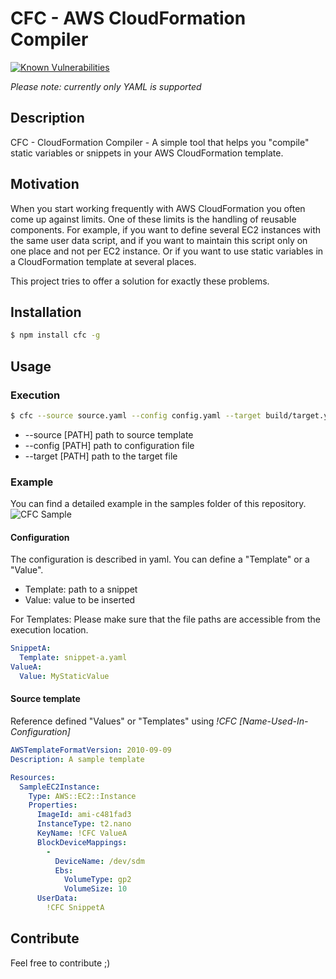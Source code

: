 # CFC - AWS CloudFormation Compiler
[![Known Vulnerabilities](https://snyk.io/test/github/LukasMusebrink/cfc/badge.svg)](https://snyk.io/test/github/LukasMusebrink/cfc)

*Please note: currently only YAML is supported*
## Description
CFC - CloudFormation Compiler - A simple tool that helps you "compile" static variables or snippets in your AWS CloudFormation template.

## Motivation
When you start working frequently with AWS CloudFormation you often come up against limits. One of these limits is the handling of reusable components.  For example, if you want to define several EC2 instances with the same user data script, and if you want to maintain this script only on one place and not per EC2 instance. Or if you want to use static variables in a CloudFormation template at several places.

This project tries to offer a solution for exactly these problems.


## Installation
```sh
$ npm install cfc -g
```

## Usage
### Execution
```sh
$ cfc --source source.yaml --config config.yaml --target build/target.yaml
```
- --source [PATH] path to source template
- --config [PATH] path to configuration file
- --target [PATH] path to the target file

### Example
You can find a detailed example in the samples folder of this repository.
![CFC Sample](https://itonaut.com/wp-content/uploads/2018/04/cfc_sample_1.0.0.gif)

#### Configuration
The configuration is described in yaml. You can define a "Template" or a "Value".

- Template: path to a snippet
- Value: value to be inserted

For Templates: Please make sure that the file paths are accessible from the execution location.

```yaml
SnippetA:
  Template: snippet-a.yaml
ValueA:
  Value: MyStaticValue
```

#### Source template
Reference defined "Values" or "Templates" using *!CFC [Name-Used-In-Configuration]*

```yaml
AWSTemplateFormatVersion: 2010-09-09
Description: A sample template

Resources:
  SampleEC2Instance:
    Type: AWS::EC2::Instance
    Properties:
      ImageId: ami-c481fad3
      InstanceType: t2.nano
      KeyName: !CFC ValueA
      BlockDeviceMappings:
        -
          DeviceName: /dev/sdm
          Ebs:
            VolumeType: gp2
            VolumeSize: 10
      UserData:
        !CFC SnippetA
```
## Contribute
Feel free to contribute ;)
